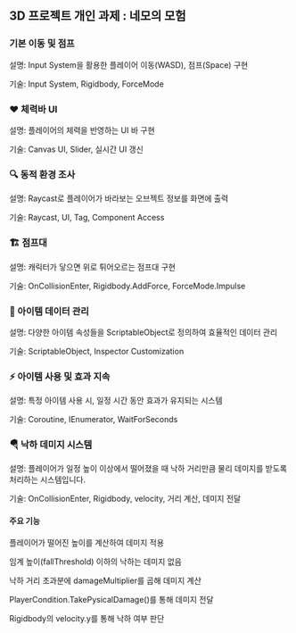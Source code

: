 ## 3D 프로젝트 개인 과제 : 네모의 모험

### 기본 이동 및 점프
설명: Input System을 활용한 플레이어 이동(WASD), 점프(Space) 구현

기술: Input System, Rigidbody, ForceMode

### ❤️ 체력바 UI
설명: 플레이어의 체력을 반영하는 UI 바 구현

기술: Canvas UI, Slider, 실시간 UI 갱신

### 🔍 동적 환경 조사
설명: Raycast로 플레이어가 바라보는 오브젝트 정보를 화면에 출력

기술: Raycast, UI, Tag, Component Access


### 🏗️ 점프대
설명: 캐릭터가 닿으면 위로 튀어오르는 점프대 구현

기술: OnCollisionEnter, Rigidbody.AddForce, ForceMode.Impulse

### 🧰 아이템 데이터 관리
설명: 다양한 아이템 속성들을 ScriptableObject로 정의하여 효율적인 데이터 관리

기술: ScriptableObject, Inspector Customization

### ⚡ 아이템 사용 및 효과 지속
설명: 특정 아이템 사용 시, 일정 시간 동안 효과가 유지되는 시스템

기술: Coroutine, IEnumerator, WaitForSeconds

### 🪂 낙하 데미지 시스템
설명: 플레이어가 일정 높이 이상에서 떨어졌을 때 낙하 거리만큼 물리 데미지를 받도록 처리하는 시스템입니다.

기술: OnCollisionEnter, Rigidbody, velocity, 거리 계산, 데미지 전달

#### 주요 기능
플레이어가 떨어진 높이를 계산하여 데미지 적용

임계 높이(fallThreshold) 이하의 낙하는 데미지 없음

낙하 거리 초과분에 damageMultiplier를 곱해 데미지 계산

PlayerCondition.TakePysicalDamage()를 통해 데미지 전달

Rigidbody의 velocity.y를 통해 낙하 여부 판단

